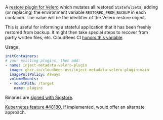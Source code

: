 A [restore plugin for Velero](https://velero.io/docs/v1.8/custom-plugins/#plugin-kinds)
which mutates all restored `StatefulSet`s,
adding (or replacing) the environment variable `RESTORED_FROM_BACKUP` in each container.
The value will be the identifier of the Velero restore object.

This is useful for informing a stateful application that it has been freshly restored from backup.
It might then take special steps to recover from partly written files, etc.
CloudBees CI [honors this variable](https://docs.cloudbees.com/docs/admin-resources/latest/pipelines/controlling-builds#_restarting_builds_after_a_restore).

Usage:

```yaml
initContainers:
# your existing plugins, then add:
- name: inject-metadata-velero-plugin
  image: ghcr.io/cloudbees-oss/inject-metadata-velero-plugin:main
  imagePullPolicy: Always
  volumeMounts:
  - mountPath: /target
    name: plugins
```

Binaries are [signed with Sigstore](https://docs.sigstore.dev/cosign/openid_signing).

[Kubernetes feature #48180](https://github.com/kubernetes/kubernetes/issues/48180), if implemented, would offer an alternate approach.

